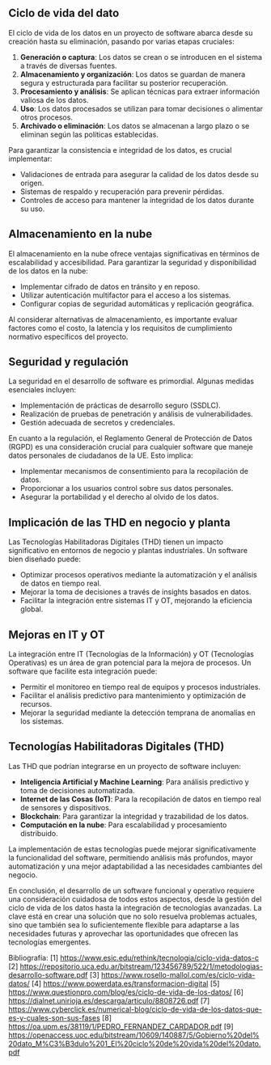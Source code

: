 ## Ciclo de vida del dato

El ciclo de vida de los datos en un proyecto de software abarca desde su creación hasta su eliminación, pasando por varias etapas cruciales:

1. **Generación o captura**: Los datos se crean o se introducen en el sistema a través de diversas fuentes.
2. **Almacenamiento y organización**: Los datos se guardan de manera segura y estructurada para facilitar su posterior recuperación.
3. **Procesamiento y análisis**: Se aplican técnicas para extraer información valiosa de los datos.
4. **Uso**: Los datos procesados se utilizan para tomar decisiones o alimentar otros procesos.
5. **Archivado o eliminación**: Los datos se almacenan a largo plazo o se eliminan según las políticas establecidas.

Para garantizar la consistencia e integridad de los datos, es crucial implementar:

- Validaciones de entrada para asegurar la calidad de los datos desde su origen.
- Sistemas de respaldo y recuperación para prevenir pérdidas.
- Controles de acceso para mantener la integridad de los datos durante su uso.

## Almacenamiento en la nube

El almacenamiento en la nube ofrece ventajas significativas en términos de escalabilidad y accesibilidad. Para garantizar la seguridad y disponibilidad de los datos en la nube:

- Implementar cifrado de datos en tránsito y en reposo.
- Utilizar autenticación multifactor para el acceso a los sistemas.
- Configurar copias de seguridad automáticas y replicación geográfica.

Al considerar alternativas de almacenamiento, es importante evaluar factores como el costo, la latencia y los requisitos de cumplimiento normativo específicos del proyecto.

## Seguridad y regulación

La seguridad en el desarrollo de software es primordial. Algunas medidas esenciales incluyen:

- Implementación de prácticas de desarrollo seguro (SSDLC).
- Realización de pruebas de penetración y análisis de vulnerabilidades.
- Gestión adecuada de secretos y credenciales.

En cuanto a la regulación, el Reglamento General de Protección de Datos (RGPD) es una consideración crucial para cualquier software que maneje datos personales de ciudadanos de la UE. Esto implica:

- Implementar mecanismos de consentimiento para la recopilación de datos.
- Proporcionar a los usuarios control sobre sus datos personales.
- Asegurar la portabilidad y el derecho al olvido de los datos.

## Implicación de las THD en negocio y planta

Las Tecnologías Habilitadoras Digitales (THD) tienen un impacto significativo en entornos de negocio y plantas industriales. Un software bien diseñado puede:

- Optimizar procesos operativos mediante la automatización y el análisis de datos en tiempo real.
- Mejorar la toma de decisiones a través de insights basados en datos.
- Facilitar la integración entre sistemas IT y OT, mejorando la eficiencia global.

## Mejoras en IT y OT

La integración entre IT (Tecnologías de la Información) y OT (Tecnologías Operativas) es un área de gran potencial para la mejora de procesos. Un software que facilite esta integración puede:

- Permitir el monitoreo en tiempo real de equipos y procesos industriales.
- Facilitar el análisis predictivo para mantenimiento y optimización de recursos.
- Mejorar la seguridad mediante la detección temprana de anomalías en los sistemas.

## Tecnologías Habilitadoras Digitales (THD)

Las THD que podrían integrarse en un proyecto de software incluyen:

- **Inteligencia Artificial y Machine Learning**: Para análisis predictivo y toma de decisiones automatizada.
- **Internet de las Cosas (IoT)**: Para la recopilación de datos en tiempo real de sensores y dispositivos.
- **Blockchain**: Para garantizar la integridad y trazabilidad de los datos.
- **Computación en la nube**: Para escalabilidad y procesamiento distribuido.

La implementación de estas tecnologías puede mejorar significativamente la funcionalidad del software, permitiendo análisis más profundos, mayor automatización y una mejor adaptabilidad a las necesidades cambiantes del negocio.

En conclusión, el desarrollo de un software funcional y operativo requiere una consideración cuidadosa de todos estos aspectos, desde la gestión del ciclo de vida de los datos hasta la integración de tecnologías avanzadas. La clave está en crear una solución que no solo resuelva problemas actuales, sino que también sea lo suficientemente flexible para adaptarse a las necesidades futuras y aprovechar las oportunidades que ofrecen las tecnologías emergentes.

Bibliografía:
[1] https://www.esic.edu/rethink/tecnologia/ciclo-vida-datos-c
[2] https://repositorio.uca.edu.ar/bitstream/123456789/522/1/metodologias-desarrollo-software.pdf
[3] https://www.rosello-mallol.com/es/ciclo-vida-datos/
[4] https://www.powerdata.es/transformacion-digital
[5] https://www.questionpro.com/blog/es/ciclo-de-vida-de-los-datos/
[6] https://dialnet.unirioja.es/descarga/articulo/8808726.pdf
[7] https://www.cyberclick.es/numerical-blog/ciclo-de-vida-de-los-datos-que-es-y-cuales-son-sus-fases
[8] https://oa.upm.es/38119/1/PEDRO_FERNANDEZ_CARDADOR.pdf
[9] https://openaccess.uoc.edu/bitstream/10609/140887/5/Gobierno%20del%20dato_M%C3%B3dulo%201_El%20ciclo%20de%20vida%20del%20dato.pdf
